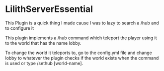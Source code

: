 # LilithServerEssential

This Plugin is a quick thing I made cause I was to lazy to search a /hub and to configure it

This plugin implements a /hub command which teleport the player using it to the world that has the name lobby.

To change the world it teleports to, go to the config.yml file and change lobby to whatever the plugin checks if the world exists when the command is used or type /sethub [world-name].

